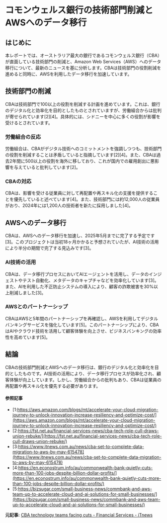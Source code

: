 # コモンウェルス銀行の技術部門削減とAWSへのデータ移行

## はじめに

本レポートでは、オーストラリア最大の銀行であるコモンウェルス銀行（CBA）が直面している技術部門の削減と、Amazon Web Services（AWS）へのデータ移行について、最新のニュースを基に分析します。CBAは技術部門の役割削減を進めると同時に、AWSを利用したデータ移行を加速しています。

## 技術部門の削減

CBAは技術部門で100以上の役割を削減する計画を進めています。これは、銀行のデジタル化と効率化を目的としたものとされていますが、労働組合からは批判が寄せられています[2][4]。具体的には、シドニーを中心に多くの役割が影響を受けるとされています。

### 労働組合の反応

労働組合は、CBAがデジタル技術へのコミットメントを強調しつつも、技術部門の役割を削減することは矛盾していると指摘しています[2][4]。また、CBAは過去2年間に500以上の役割を海外に移しており、これが国内での雇用創出に悪影響を与えていると批判しています[2]。

### CBAの対応

CBAは、影響を受ける従業員に対して再配置や再スキル化の支援を提供することを優先していると述べています[4]。また、技術部門には約12,000人の従業員がおり、2024年には1,200人の技術者を新たに採用しました[4]。

## AWSへのデータ移行

CBAは、AWSへのデータ移行を加速し、2025年5月までに完了する予定です[3]。このプロジェクトは当初18ヶ月かかると予想されていたが、AI技術の活用により半分の期間で完了する見込みです[3]。

### AI技術の活用

CBAは、データ移行プロセスにおいてAIエージェントを活用し、データのインジェストやテスト自動化、メタデータのキャプチャなどを効率化しています[3]。また、AIを利用した不正防止システムの導入により、顧客の詐欺被害を30%以上削減しました[3]。

### AWSとのパートナーシップ

CBAはAWSと5年間のパートナーシップを再確認し、AWSを利用してデジタルバンキングサービスを強化しています[5]。このパートナーシップにより、CBAはAIやクラウド技術を活用して顧客体験を向上させ、ビジネスバンキングの効率性を高めています[5]。

## 結論

CBAの技術部門削減とAWSへのデータ移行は、銀行のデジタル化と効率化を目的としたものです。AI技術の活用により、データ移行プロセスが効率化され、顧客体験が向上しています。しかし、労働組合からの批判もあり、CBAは従業員の再配置や再スキル化を優先する必要があります。

#### 参照記事
- [1:https://aws.amazon.com/blogs/mt/accelerate-your-cloud-migration-journey-to-unlock-innovation-increase-resiliency-and-optimize-cost/](https://aws.amazon.com/blogs/mt/accelerate-your-cloud-migration-journey-to-unlock-innovation-increase-resiliency-and-optimize-cost/)
- [2:https://fst.net.au/financial-services-news/cba-tech-role-cull-draws-union-rebuke/](https://fst.net.au/financial-services-news/cba-tech-role-cull-draws-union-rebuke/)
- [3:https://www.itnews.com.au/news/cba-set-to-complete-data-migration-to-aws-by-may-615478](https://www.itnews.com.au/news/cba-set-to-complete-data-migration-to-aws-by-may-615478)
- [4:https://en.econostrum.info/au/commonwealth-bank-quietly-cuts-more-than-100-jobs-despite-billion-dollar-profits/](https://en.econostrum.info/au/commonwealth-bank-quietly-cuts-more-than-100-jobs-despite-billion-dollar-profits/)
- [5:https://bizsugar.com/small-business-news/commbank-and-aws-team-up-to-accelerate-cloud-and-ai-solutions-for-small-businesses/](https://bizsugar.com/small-business-news/commbank-and-aws-team-up-to-accelerate-cloud-and-ai-solutions-for-small-businesses/)


**元記事:** [CBA technology teams facing cuts - Financial Services - iTnews](https://www.itnews.com.au/news/cba-technology-teams-facing-cuts-615488)